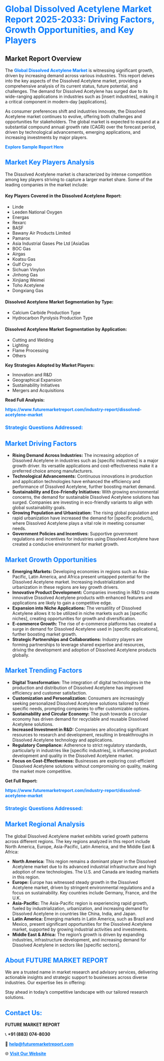 <h1 style="color: #007BFF;">Global Dissolved Acetylene Market Report 2025-2033: Driving Factors, Growth Opportunities, and Key Players</h1>

<section id="overview">
<h2>Market Report Overview</h2>
<p>The <a href="https://www.futuremarketreport.com/industry-report/dissolved-acetylene-market" style="color: #007BFF; text-decoration: none;"><strong>Global Dissolved Acetylene Market</strong></a> is witnessing significant growth, driven by increasing demand across various industries. This report delves into the key aspects of the Dissolved Acetylene market, providing a comprehensive analysis of its current status, future potential, and challenges. The demand for Dissolved Acetylene has surged due to its wide-ranging applications in industries such as [insert industries], making it a critical component in modern-day [applications].</p>
<p>As consumer preferences shift and industries innovate, the Dissolved Acetylene market continues to evolve, offering both challenges and opportunities for stakeholders. The global market is expected to expand at a substantial compound annual growth rate (CAGR) over the forecast period, driven by technological advancements, emerging applications, and increasing investments by major players.</p>
</section>

<section id="overview">
<p><a href="https://www.futuremarketreport.com/request-sample/reportId=59463" style="color: #007BFF; text-decoration: none;"><strong>Explore Sample Report Here</strong></a></p>
</section>

<section id="key-players">
<h2 style="color: #007BFF;">Market Key Players Analysis</h2>
<p>The Dissolved Acetylene market is characterized by intense competition among key players striving to capture a larger market share. Some of the leading companies in the market include:</p>
<h4>Key Players Covered in the Dissolved Acetylene Report:</h4>
<ul><li>Linde</li><li>Leeden National Oxygen</li><li>Energas</li><li>Rexarc</li><li>BASF</li><li>Bawany Air Products Limited</li><li>Pamarox</li><li>Asia Industrial Gases Pte Ltd [AsiaGas</li><li>BOC Gas</li><li>Airgas</li><li>Koatsu Gas</li><li>Gulf Cryo</li><li>Sichuan Vinylon</li><li>Jinhong Gas</li><li>Xinjiang Weimei</li><li>Toho Acetylene</li><li>Dongxiang Gas</li></ul>
<h4>Dissolved Acetylene Market Segmentation by Type:</h4>
<ul><li>Calcium Carbide Production Type</li><li>Hydrocarbon Pyrolysis Production Type</li></ul>

<h4>Dissolved Acetylene Market Segmentation by Application:</h4>
<ul><li>Cutting and Welding</li><li>Lighting</li><li>Flame Processing</li><li>Others</li></ul>
<p><strong>Key Strategies Adopted by Market Players:</strong></p>
<ul>
<li>Innovation and R&D</li>
<li>Geographical Expansion</li>
<li>Sustainability Initiatives</li>
<li>Mergers and Acquisitions</li>
</ul>
</section>

<section>
<p><strong>Read Full Analysis: </strong></p><a href="https://www.futuremarketreport.com/industry-report/dissolved-acetylene-market" style="color: #007BFF; text-decoration: none;"><strong>https://www.futuremarketreport.com/industry-report/dissolved-acetylene-market</strong></a>
<h3 style="color: #007BFF;">Strategic Questions Addressed:</h3>
</section>

<section id="driving-factors">
<h2 style="color: #007BFF;">Market Driving Factors</h2>
<ul>
<li><strong>Rising Demand Across Industries:</strong> The increasing adoption of Dissolved Acetylene in industries such as [specific industries] is a major growth driver. Its versatile applications and cost-effectiveness make it a preferred choice among manufacturers.</li>
<li><strong>Technological Advancements:</strong> Continuous innovations in production and application technologies have enhanced the efficiency and performance of Dissolved Acetylene, further boosting market demand.</li>
<li><strong>Sustainability and Eco-Friendly Initiatives:</strong> With growing environmental concerns, the demand for sustainable Dissolved Acetylene solutions has surged. Companies are investing in eco-friendly variants to align with global sustainability goals.</li>
<li><strong>Growing Population and Urbanization:</strong> The rising global population and rapid urbanization have increased the demand for [specific products], where Dissolved Acetylene plays a vital role in meeting consumer needs.</li>
<li><strong>Government Policies and Incentives:</strong> Supportive government regulations and incentives for industries using Dissolved Acetylene have created a conducive environment for market growth.</li>
</ul>
</section>

<section id="growth-opportunities">
<h2 style="color: #007BFF;">Market Growth Opportunities</h2>
<ul>
<li><strong>Emerging Markets:</strong> Developing economies in regions such as Asia-Pacific, Latin America, and Africa present untapped potential for the Dissolved Acetylene market. Increasing industrialization and urbanization in these regions are key growth drivers.</li>
<li><strong>Innovative Product Development:</strong> Companies investing in R&D to create innovative Dissolved Acetylene products with enhanced features and applications are likely to gain a competitive edge.</li>
<li><strong>Expansion into Niche Applications:</strong> The versatility of Dissolved Acetylene allows it to be utilized in niche markets such as [specific niches], creating opportunities for growth and diversification.</li>
<li><strong>E-commerce Growth:</strong> The rise of e-commerce platforms has created a surge in demand for Dissolved Acetylene used in [specific applications], further boosting market growth.</li>
<li><strong>Strategic Partnerships and Collaborations:</strong> Industry players are forming partnerships to leverage shared expertise and resources, driving the development and adoption of Dissolved Acetylene products globally.</li>
</ul>
</section>

<section id="trending-factors">
<h2 style="color: #007BFF;">Market Trending Factors</h2>
<ul>
<li><strong>Digital Transformation:</strong> The integration of digital technologies in the production and distribution of Dissolved Acetylene has improved efficiency and customer satisfaction.</li>
<li><strong>Customization and Personalization:</strong> Consumers are increasingly seeking personalized Dissolved Acetylene solutions tailored to their specific needs, prompting companies to offer customizable options.</li>
<li><strong>Sustainability and Circular Economy:</strong> The push towards a circular economy has driven demand for recyclable and reusable Dissolved Acetylene solutions.</li>
<li><strong>Increased Investment in R&D:</strong> Companies are allocating significant resources to research and development, resulting in breakthroughs in Dissolved Acetylene technology and applications.</li>
<li><strong>Regulatory Compliance:</strong> Adherence to strict regulatory standards, particularly in industries like [specific industries], is influencing product development and quality in the Dissolved Acetylene market.</li>
<li><strong>Focus on Cost-Effectiveness:</strong> Businesses are exploring cost-efficient Dissolved Acetylene solutions without compromising on quality, making the market more competitive.</li>
</ul>
</section>

<section>
<p><strong>Get Full Report: </strong></p><a href="https://www.futuremarketreport.com/industry-report/dissolved-acetylene-market" style="color: #007BFF; text-decoration: none;"><strong>https://www.futuremarketreport.com/industry-report/dissolved-acetylene-market</strong></a>
<h3 style="color: #007BFF;">Strategic Questions Addressed:</h3>
</section>


<section id="regional-analysis">
<h2 style="color: #007BFF;">Market Regional Analysis</h2>
<p>The global Dissolved Acetylene market exhibits varied growth patterns across different regions. The key regions analyzed in this report include North America, Europe, Asia-Pacific, Latin America, and the Middle East & Africa:</p>
<ul>
<li><strong>North America:</strong> This region remains a dominant player in the Dissolved Acetylene market due to its advanced industrial infrastructure and high adoption of new technologies. The U.S. and Canada are leading markets in this region.</li>
<li><strong>Europe:</strong> Europe has witnessed steady growth in the Dissolved Acetylene market, driven by stringent environmental regulations and a focus on sustainability. Key countries include Germany, France, and the U.K.</li>
<li><strong>Asia-Pacific:</strong> The Asia-Pacific region is experiencing rapid growth, fueled by industrialization, urbanization, and increasing demand for Dissolved Acetylene in countries like China, India, and Japan.</li>
<li><strong>Latin America:</strong> Emerging markets in Latin America, such as Brazil and Mexico, present significant opportunities for the Dissolved Acetylene market, supported by growing industrial activities and investments.</li>
<li><strong>Middle East & Africa:</strong> The region’s growth is driven by expanding industries, infrastructure development, and increasing demand for Dissolved Acetylene in sectors like [specific sectors].</li>
</ul>
</section>

<footer>
<h2 style="color: #007BFF;">About FUTURE MARKET REPORT</h2>
<p>We are a trusted name in market research and advisory services, delivering actionable insights and strategic support to businesses across diverse industries. Our expertise lies in offering:</p>

<p>Stay ahead in today’s competitive landscape with our tailored research solutions.</p>

<h2 style="color: #007BFF;">Contact Us:</h2>
<p><strong>FUTURE MARKET REPORT</strong></p>
<p>📞 <strong>+91 (883) 074-8030</strong></p>
<p>📧 <strong><a href="mailto:help@futuremarketreport.com" style="color: #007BFF;">help@futuremarketreport.com</a></strong></p>
<p>🌐 <strong><a href="https://www.futuremarketreport.com/" style="color: #007BFF;">Visit Our Website</a></strong></p>
</footer>